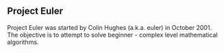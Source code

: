 ## Project Euler
Project Euler was started by Colin Hughes (a.k.a. euler) in October 2001. The objective is to attempt to solve beginner - complex level mathematical algorithms.
 